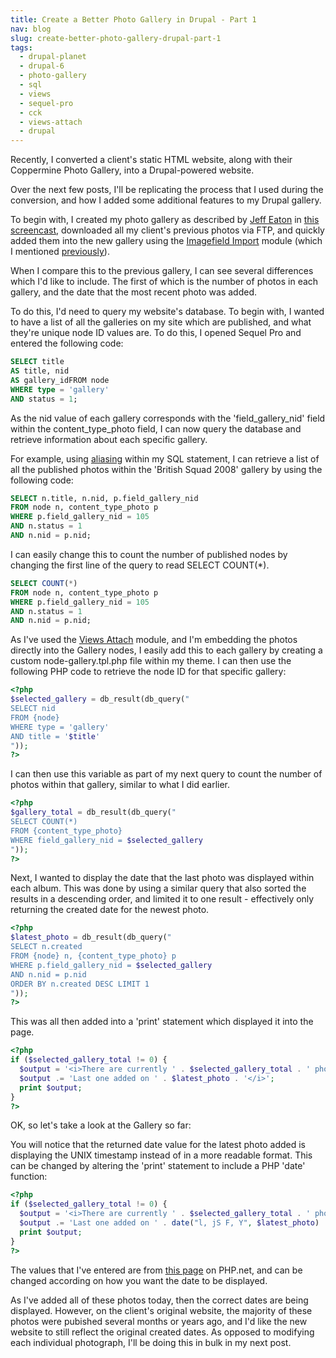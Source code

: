 ```yaml
---
title: Create a Better Photo Gallery in Drupal - Part 1
nav: blog
slug: create-better-photo-gallery-drupal-part-1
tags:
  - drupal-planet
  - drupal-6
  - photo-gallery
  - sql
  - views
  - sequel-pro
  - cck
  - views-attach
  - drupal
---
```

Recently, I converted a client's static HTML website, along with their Coppermine Photo Gallery, into a Drupal-powered website.

Over the next few posts, I'll be replicating the process that I used during the conversion, and how I added some additional features to my Drupal gallery.

To begin with, I created my photo gallery as described by [Jeff Eaton](http://www.lullabot.com/about/team/jeff-eaton) in [this screencast](http://www.lullabot.com/articles/photo-galleries-views-attach), downloaded all my client's previous photos via FTP,  and quickly added them into the new gallery using the [Imagefield Import](http://drupal.org/project/imagefield_import) module (which I mentioned [previously](/blog/quickly-import-multiples-images-using-imagefieldimport-module)).

When I compare this to the previous gallery, I can see several  differences which I'd like to include. The first of which is the number  of photos in each gallery, and the date that the most recent photo was added.

To do this, I'd need to query my website's database. To begin with, I  wanted to have a list of all the galleries on my site which are  published, and what they're unique node ID values are. To do this, I  opened Sequel Pro and entered the following code:

~~~sql
SELECT title 
AS title, nid 
AS gallery_idFROM node
WHERE type = 'gallery'
AND status = 1;
~~~

As the nid value of each gallery corresponds with the 'field_gallery_nid' field within the content_type_photo field, I can now  query the database and retrieve information about each specific  gallery.

For example, using [aliasing](http://www.w3schools.com/sql/sql_alias.asp) within my SQL statement, I can retrieve a list of all the published  photos within the 'British Squad 2008' gallery by using the following code:

~~~sql
SELECT n.title, n.nid, p.field_gallery_nid
FROM node n, content_type_photo p
WHERE p.field_gallery_nid = 105
AND n.status = 1
AND n.nid = p.nid;
~~~

I can easily change this to count the number of published nodes by changing the first line of the query to read SELECT COUNT(*).

~~~sql
SELECT COUNT(*)
FROM node n, content_type_photo p
WHERE p.field_gallery_nid = 105
AND n.status = 1
AND n.nid = p.nid;
~~~

As I've used the [Views Attach](http://drupal.org/project/views_attach) module, and I'm embedding the photos directly into the Gallery nodes, I  easily add this to each gallery by creating a custom  node-gallery.tpl.php file within my theme. I can then use the following PHP code to retrieve the node ID for that specific gallery:

~~~php
<?php
$selected_gallery = db_result(db_query("
SELECT nid 
FROM {node} 
WHERE type = 'gallery' 
AND title = '$title'
"));
?>
~~~

I can then use this variable as part of my next query to count the number of photos within that gallery, similar to what I did earlier.

~~~php
<?php
$gallery_total = db_result(db_query("
SELECT COUNT(*) 
FROM {content_type_photo} 
WHERE field_gallery_nid = $selected_gallery
"));
?>
~~~

Next, I wanted to display the date that the last photo was displayed within each album. This was done by using a similar query that also sorted the results in a descending order, and limited it to one result - effectively only returning the created date for the newest photo.

~~~php
<?php
$latest_photo = db_result(db_query("
SELECT n.created 
FROM {node} n, {content_type_photo} p 
WHERE p.field_gallery_nid = $selected_gallery 
AND n.nid = p.nid 
ORDER BY n.created DESC LIMIT 1
"));
?>
~~~

This was all then added into a 'print' statement which displayed it into the page.

~~~php
<?php
if ($selected_gallery_total != 0) {
  $output = '<i>There are currently ' . $selected_gallery_total . ' photos in this gallery.';
  $output .= 'Last one added on ' . $latest_photo . '</i>';
  print $output;
}
?>
~~~

OK, so let's take a look at the Gallery so far:

You will notice that the returned date value for the latest photo  added is displaying the UNIX timestamp instead of in a more readable format. This can be changed by altering the 'print' statement to include  a PHP 'date' function:

~~~php
<?php
if ($selected_gallery_total != 0) { 
  $output = '<i>There are currently ' . $selected_gallery_total . ' photos in this gallery.'; 
  $output .= 'Last one added on ' . date("l, jS F, Y", $latest_photo) . '.</i>';
  print $output;
}
?>
~~~

The values that I've entered are from [this page](http://php.net/manual/en/function.date.php) on PHP.net, and can be changed according on how you want the date to be displayed.

As I've added all of these photos today, then the correct dates are  being displayed. However, on the client's original website, the majority  of these photos were pubished several months or years ago, and I'd like  the new website to still reflect the original created dates. As opposed  to modifying each individual photograph, I'll be doing this in bulk in  my next post.